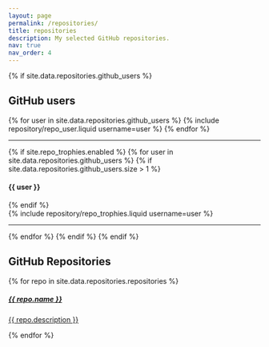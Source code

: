 ```yaml
---
layout: page
permalink: /repositories/
title: repositories
description: My selected GitHub repositories.
nav: true
nav_order: 4
---
```

{% if site.data.repositories.github_users %}

## GitHub users

<div class="repositories d-flex flex-wrap flex-md-row flex-column justify-content-between align-items-center">
  {% for user in site.data.repositories.github_users %}
    {% include repository/repo_user.liquid username=user %}
  {% endfor %}
</div>

---

{% if site.repo_trophies.enabled %}
{% for user in site.data.repositories.github_users %}
{% if site.data.repositories.github_users.size > 1 %}

<h4>{{ user }}</h4>
  {% endif %}
  <div class="repositories d-flex flex-wrap flex-md-row flex-column justify-content-between align-items-center">
  {% include repository/repo_trophies.liquid username=user %}
  </div>

---

{% endfor %}
{% endif %}
{% endif %}

## GitHub Repositories

<div class="row">
  {% for repo in site.data.repositories.repositories %}
    <div class="col-md-6 mb-3">
      <div class="repo p-3 text-center border rounded h-100">
        <a href="{{ repo.url }}" target="_blank" class="text-decoration-none">
          <h5 class="repo-name">{{ repo.name }}</h5>
          <p class="repo-description text-muted">{{ repo.description }}</p>
        </a>
      </div>
    </div>
  {% endfor %}
</div>
